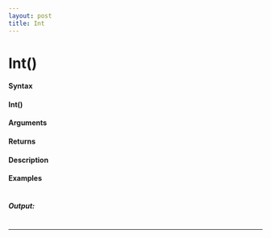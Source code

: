 ```yaml
---
layout: post
title: Int
---
```


# Int()


#### Syntax

#### Int()

#### Arguments

#### Returns

#### Description

#### Examples

```

```

##### Output:

```

```

---
